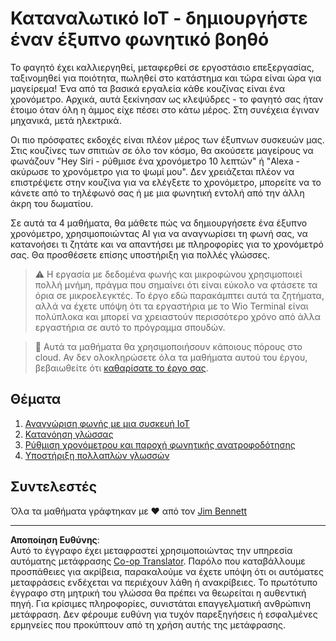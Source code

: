 <!--
CO_OP_TRANSLATOR_METADATA:
{
  "original_hash": "5de7dc1e2ddc402d415473bb795568d4",
  "translation_date": "2025-08-27T20:17:53+00:00",
  "source_file": "6-consumer/README.md",
  "language_code": "el"
}
-->
# Καταναλωτικό IoT - δημιουργήστε έναν έξυπνο φωνητικό βοηθό

Το φαγητό έχει καλλιεργηθεί, μεταφερθεί σε εργοστάσιο επεξεργασίας, ταξινομηθεί για ποιότητα, πωληθεί στο κατάστημα και τώρα είναι ώρα για μαγείρεμα! Ένα από τα βασικά εργαλεία κάθε κουζίνας είναι ένα χρονόμετρο. Αρχικά, αυτά ξεκίνησαν ως κλεψύδρες - το φαγητό σας ήταν έτοιμο όταν όλη η άμμος είχε πέσει στο κάτω μέρος. Στη συνέχεια έγιναν μηχανικά, μετά ηλεκτρικά.

Οι πιο πρόσφατες εκδοχές είναι πλέον μέρος των έξυπνων συσκευών μας. Στις κουζίνες των σπιτιών σε όλο τον κόσμο, θα ακούσετε μαγείρους να φωνάζουν "Hey Siri - ρύθμισε ένα χρονόμετρο 10 λεπτών" ή "Alexa - ακύρωσε το χρονόμετρο για το ψωμί μου". Δεν χρειάζεται πλέον να επιστρέψετε στην κουζίνα για να ελέγξετε το χρονόμετρο, μπορείτε να το κάνετε από το τηλέφωνό σας ή με μια φωνητική εντολή από την άλλη άκρη του δωματίου.

Σε αυτά τα 4 μαθήματα, θα μάθετε πώς να δημιουργήσετε ένα έξυπνο χρονόμετρο, χρησιμοποιώντας AI για να αναγνωρίσει τη φωνή σας, να κατανοήσει τι ζητάτε και να απαντήσει με πληροφορίες για το χρονόμετρό σας. Θα προσθέσετε επίσης υποστήριξη για πολλές γλώσσες.

> ⚠️ Η εργασία με δεδομένα φωνής και μικροφώνου χρησιμοποιεί πολλή μνήμη, πράγμα που σημαίνει ότι είναι εύκολο να φτάσετε τα όρια σε μικροελεγκτές. Το έργο εδώ παρακάμπτει αυτά τα ζητήματα, αλλά να έχετε υπόψη ότι τα εργαστήρια με το Wio Terminal είναι πολύπλοκα και μπορεί να χρειαστούν περισσότερο χρόνο από άλλα εργαστήρια σε αυτό το πρόγραμμα σπουδών.

> 💁 Αυτά τα μαθήματα θα χρησιμοποιήσουν κάποιους πόρους στο cloud. Αν δεν ολοκληρώσετε όλα τα μαθήματα αυτού του έργου, βεβαιωθείτε ότι [καθαρίσατε το έργο σας](../clean-up.md).

## Θέματα

1. [Αναγνώριση φωνής με μια συσκευή IoT](./lessons/1-speech-recognition/README.md)
1. [Κατανόηση γλώσσας](./lessons/2-language-understanding/README.md)
1. [Ρύθμιση χρονόμετρου και παροχή φωνητικής ανατροφοδότησης](./lessons/3-spoken-feedback/README.md)
1. [Υποστήριξη πολλαπλών γλωσσών](./lessons/4-multiple-language-support/README.md)

## Συντελεστές

Όλα τα μαθήματα γράφτηκαν με ♥️ από τον [Jim Bennett](https://GitHub.com/JimBobBennett)

---

**Αποποίηση Ευθύνης**:  
Αυτό το έγγραφο έχει μεταφραστεί χρησιμοποιώντας την υπηρεσία αυτόματης μετάφρασης [Co-op Translator](https://github.com/Azure/co-op-translator). Παρόλο που καταβάλλουμε προσπάθειες για ακρίβεια, παρακαλούμε να έχετε υπόψη ότι οι αυτόματες μεταφράσεις ενδέχεται να περιέχουν λάθη ή ανακρίβειες. Το πρωτότυπο έγγραφο στη μητρική του γλώσσα θα πρέπει να θεωρείται η αυθεντική πηγή. Για κρίσιμες πληροφορίες, συνιστάται επαγγελματική ανθρώπινη μετάφραση. Δεν φέρουμε ευθύνη για τυχόν παρεξηγήσεις ή εσφαλμένες ερμηνείες που προκύπτουν από τη χρήση αυτής της μετάφρασης.